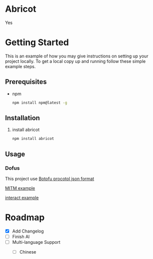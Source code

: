 # Abricot

Yes

# Getting Started

This is an example of how you may give instructions on setting up your project locally.
To get a local copy up and running follow these simple example steps.

## Prerequisites

* npm
  ```sh
  npm install npm@latest -g
  ```

## Installation

1. install abricot
   ```sh
   npm install abricot
   ```

## Usage

### Dofus

This project use [Botofu procotol json format](https://gitlab.com/botofu/botofu/-/tree/dev/src/botofu/protocol/parser)

[MITM example](https://github.com/steelblockchain/abricot/blob/main/scripts/mitm.js) 

[interact example](https://github.com/steelblockchain/abricot/blob/main/scripts/interact.js)

# Roadmap

- [x] Add Changelog
- [ ] Finish AI
- [ ] Multi-language Support
    - [ ] Chinese

